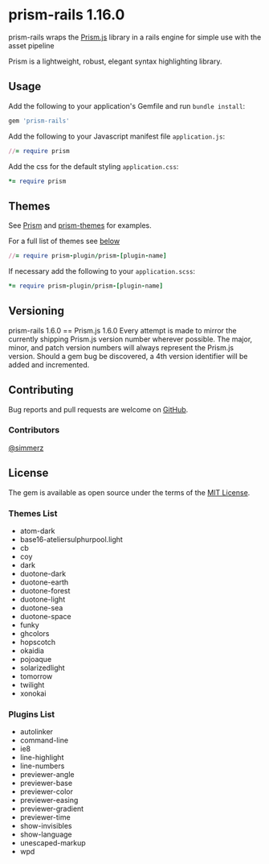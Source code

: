 # prism-rails 1.16.0

prism-rails wraps the [Prism.js](https://github.com/PrismJS/prism) library in a rails engine for simple use with the asset pipeline

Prism is a lightweight, robust, elegant syntax highlighting library.

## Usage

Add the following to your application's Gemfile and run `bundle install`:

```ruby
gem 'prism-rails'
```

Add the following to your Javascript manifest file `application.js`:

```ruby
//= require prism
```

Add the css for the default styling `application.css`:

```ruby
*= require prism
```

## Themes

See [Prism](http://prismjs.com) and [prism-themes](https://github.com/PrismJS/prism-themes) for examples.

For a full list of themes see [below](#themes-list)

```ruby
//= require prism-plugin/prism-[plugin-name]
```

If necessary add the following to your `application.scss`:

```ruby
*= require prism-plugin/prism-[plugin-name]
```

## Versioning
prism-rails 1.6.0 == Prism.js 1.6.0
Every attempt is made to mirror the currently shipping Prism.js version number wherever possible. The major, minor, and patch version numbers will always represent the Prism.js version. Should a gem bug be discovered, a 4th version identifier will be added and incremented.

## Contributing

Bug reports and pull requests are welcome on [GitHub](https://github.com/acharlop/prism-rails).

### Contributors
[@simmerz](https://github.com/simmerz)

## License

The gem is available as open source under the terms of the [MIT License](http://opensource.org/licenses/MIT).

### Themes List
<div id="themes-list"></div>

* atom-dark
* base16-ateliersulphurpool.light
* cb
* coy
* dark
* duotone-dark
* duotone-earth
* duotone-forest
* duotone-light
* duotone-sea
* duotone-space
* funky
* ghcolors
* hopscotch
* okaidia
* pojoaque
* solarizedlight
* tomorrow
* twilight
* xonokai

### Plugins List
<div id="plugins-list"></div>

* autolinker
* command-line
* ie8
* line-highlight
* line-numbers
* previewer-angle
* previewer-base
* previewer-color
* previewer-easing
* previewer-gradient
* previewer-time
* show-invisibles
* show-language
* unescaped-markup
* wpd

